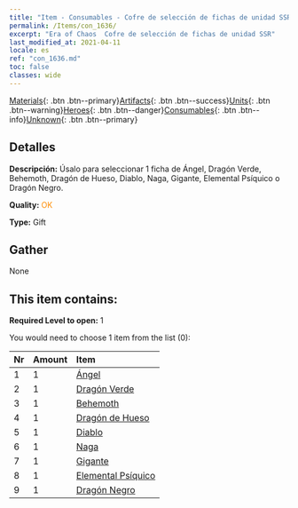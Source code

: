 ```yaml
---
title: "Item - Consumables - Cofre de selección de fichas de unidad SSR"
permalink: /Items/con_1636/
excerpt: "Era of Chaos  Cofre de selección de fichas de unidad SSR"
last_modified_at: 2021-04-11
locale: es
ref: "con_1636.md"
toc: false
classes: wide
---
```

 [Materials](/es/Items/){: .btn .btn--primary}[Artifacts](/es/Items/Artifacts/){: .btn .btn--success}[Units](/es/Items/Units/){: .btn .btn--warning}[Heroes](/es/Items/Heroes/){: .btn .btn--danger}[Consumables](/es/Items/Consumables/){: .btn .btn--info}[Unknown](/es/Items/Unknown/){: .btn .btn--primary}

## Detalles
 **Descripción:** Úsalo para seleccionar 1 ficha de Ángel, Dragón Verde, Behemoth, Dragón de Hueso, Diablo, Naga, Gigante, Elemental Psíquico o Dragón Negro.

 **Quality:** <span style="color: #FF8C00">OK</span>

 **Type:** Gift

## Gather

  None

## This item contains:

 **Required Level to open:** 1

 You would need to choose 1 item from the list (0):

  | Nr | Amount |     Item    |
  |:---|:-------|:------------|
  | 1 | 1 | [Ángel](/es/Items/unt_196/) | 
  | 2 | 1 | [Dragón Verde](/es/Items/unt_205/) | 
  | 3 | 1 | [Behemoth](/es/Items/unt_223/) | 
  | 4 | 1 | [Dragón de Hueso](/es/Items/unt_214/) | 
  | 5 | 1 | [Diablo](/es/Items/unt_232/) | 
  | 6 | 1 | [Naga](/es/Items/unt_240/) | 
  | 7 | 1 | [Gigante](/es/Items/unt_241/) | 
  | 8 | 1 | [Elemental Psíquico](/es/Items/unt_267/) | 
  | 9 | 1 | [Dragón Negro](/es/Items/unt_250/) | 
